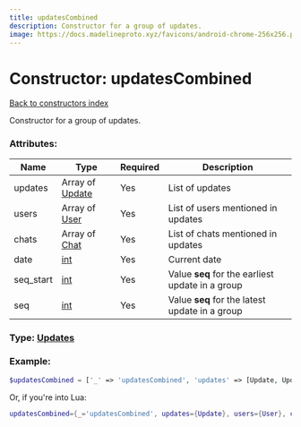 ```yaml
---
title: updatesCombined
description: Constructor for a group of updates.
image: https://docs.madelineproto.xyz/favicons/android-chrome-256x256.png
---
```

# Constructor: updatesCombined  
[Back to constructors index](index.md)



Constructor for a group of updates.

### Attributes:

| Name     |    Type       | Required | Description |
|----------|---------------|----------|-------------|
|updates|Array of [Update](../types/Update.md) | Yes|List of updates|
|users|Array of [User](../types/User.md) | Yes|List of users mentioned in updates|
|chats|Array of [Chat](../types/Chat.md) | Yes|List of chats mentioned in updates|
|date|[int](../types/int.md) | Yes|Current date|
|seq\_start|[int](../types/int.md) | Yes|Value **seq** for the earliest update in a group|
|seq|[int](../types/int.md) | Yes|Value **seq** for the latest update in a group|



### Type: [Updates](../types/Updates.md)


### Example:

```php
$updatesCombined = ['_' => 'updatesCombined', 'updates' => [Update, Update], 'users' => [User, User], 'chats' => [Chat, Chat], 'date' => int, 'seq_start' => int, 'seq' => int];
```  


Or, if you're into Lua:

```lua
updatesCombined={_='updatesCombined', updates={Update}, users={User}, chats={Chat}, date=int, seq_start=int, seq=int}

```



